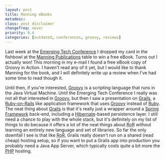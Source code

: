 ```yaml
---
layout: post
title: Manning eBooks
metadesc: 
class: post disclaimer
changefreq: never
priority: 0.4
categories: [outdated, conferences, groovy, reviews]
---
```

Last week at the [Emerging Tech Conference](http://www.phillyemergingtech.com/) I dropped my card in the 
fishbowl at the [Manning Publications](http://www.manning.com/) table to win a free eBook.  Turns out 
I actually won!  This morning in my e-mail I found a free eBook copy of Groovy in Action.  I haven't read any of 
it yet, but I would like to thank Manning for the book, and I will definitely write up a review when I've had some 
time to read though it.

Until then, if you're interested, [Groovy](http://groovy.codehaus.org/) is a scripting language that 
runs in the Java Virtual Machine.  Until the Emerging Tech Conference I really was not all that interested in 
[Groovy](http://groovy.codehaus.org/), but then I saw a presentation on 
[Grails](http://grails.codehaus.org/), a 
[Ruby-on-Rails](http://www.rubyonrails.com/) like application framework that uses 
[Groovy](http://groovy.codehaus.org/) instead of 
[Ruby](http://www2.ruby-lang.org/en/20020101.html).  The neat thing about 
[Grails](http://grails.codehaus.org/) is that it's really just a wrapper around a 
[Spring Framework](http://www.springframework.org/) back-end, including a 
[Hibernate](http://www.hibernate.org/)-based persistence layer. I still need a chance to play with 
the whole stack, but it's definitely on my list of things to do because it offers a lot of the neat things about 
<acronym title="Ruby-on-Rails">RoR</acronym> without learning an entirely new language and set of libraries.  So far 
the only downfall I see is that like <acronym title="Ruby-on-Rails">RoR</acronym>, Grails really doesn't run on a shared 
(read cheap) hosting setup, so if you want to put a Grails app into production you probably need a Java App Server, 
which typically costs quite a bit more the [PHP](http://www.php.net/) hosting.
